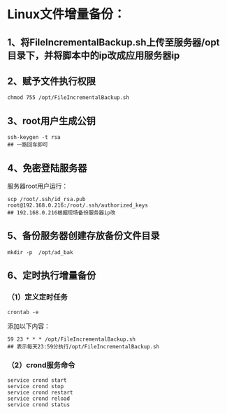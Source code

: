 # Linux文件增量备份：
## 1、将FileIncrementalBackup.sh上传至服务器/opt目录下，并将脚本中的ip改成应用服务器ip
## 2、赋予文件执行权限
```
chmod 755 /opt/FileIncrementalBackup.sh  
```
## 3、root用户生成公钥
```
ssh-keygen -t rsa
## 一路回车即可
```
## 4、免密登陆服务器
服务器root用户运行：
```
scp /root/.ssh/id_rsa.pub root@192.168.0.216:/root/.ssh/authorized_keys  
## 192.168.0.216根据现场备份服务器ip改
```
## 5、备份服务器创建存放备份文件目录
```
mkdir -p  /opt/ad_bak
```
## 6、定时执行增量备份
### （1）定义定时任务
```
crontab -e
```
添加以下内容：  
```
59 23 * * * /opt/FileIncrementalBackup.sh
## 表示每天23:59分执行/opt/FileIncrementalBackup.sh
```
### （2）crond服务命令
```
service crond start
service crond stop
service crond restart
service crond reload
service crond status
```